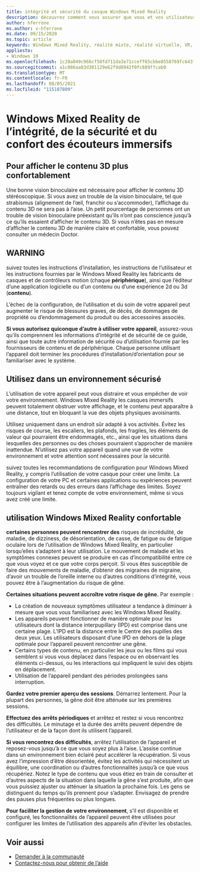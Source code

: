 ```yaml
---
title: intégrité et sécurité du casque Windows Mixed Reality
description: découvrez comment vous assurer que vous et vos utilisateurs soyez sains, sûrs et familiers quand vous utilisez des applications Windows Mixed Reality.
author: hferrone
ms.author: v-hferrone
ms.date: 09/15/2020
ms.topic: article
keywords: Windows Mixed Reality, réalité mixte, réalité virtuelle, VR, MR, feedback, Hub de commentaires, bogues
appliesto:
- Windows 10
ms.openlocfilehash: 1c28a049c966cf50fd711da3e71cceff65cbbe8558769fc643f3e2065539caf4
ms.sourcegitcommit: a1c086aa83d381129e62f9d8942f0fc889ffcab0
ms.translationtype: MT
ms.contentlocale: fr-FR
ms.lasthandoff: 08/05/2021
ms.locfileid: "115187809"
---
```

# <a name="windows-mixed-reality-immersive-headset-health-safety-and-comfort"></a>Windows Mixed Reality de l’intégrité, de la sécurité et du confort des écouteurs immersifs

## <a name="to-view-3d-content-more-comfortably"></a>Pour afficher le contenu 3D plus confortablement

Une bonne vision binoculaire est nécessaire pour afficher le contenu 3D stéréoscopique. Si vous avez un trouble de la vision binoculaire, tel que strabismus (alignement de l’œil, franchir ou s’accommoder), l’affichage du contenu 3D ne sera pas à l’aise. Un petit pourcentage de personnes ont un trouble de vision binoculaire préexistant qu’ils n’ont pas conscience jusqu’à ce qu’ils essaient d’afficher le contenu 3D. Si vous n’êtes pas en mesure d’afficher le contenu 3D de manière claire et confortable, vous pouvez consulter un médecin Doctor.

## <a name="warning"></a>WARNING

suivez toutes les instructions d’installation, les instructions de l’utilisateur et les instructions fournies par le Windows Mixed Reality les fabricants de casques et de contrôleurs motion (chaque **périphérique**), ainsi que l’éditeur d’une application logicielle ou d’un contenu ou d’une expérience 2d ou 3d (**contenu**).

L’échec de la configuration, de l’utilisation et du soin de votre appareil peut augmenter le risque de blessures graves, de décès, de dommages de propriété ou d’endommagement du produit ou des accessoires associés.

**Si vous autorisez quiconque d’autre à utiliser votre appareil**, assurez-vous qu’ils comprennent les informations d’intégrité et de sécurité de ce guide, ainsi que toute autre information de sécurité ou d’utilisation fournie par les fournisseurs de contenu et de périphérique. Chaque personne utilisant l’appareil doit terminer les procédures d’installation/d’orientation pour se familiariser avec le système.

## <a name="use-in-safe-surroundings"></a>Utilisez dans un environnement sécurisé

L’utilisation de votre appareil peut vous distraire et vous empêcher de voir votre environnement. Windows Mixed Reality les casques immersifs peuvent totalement obstruer votre affichage, et le contenu peut apparaître à une distance, tout en bloquant la vue des objets physiques avoisinants.

Utilisez uniquement dans un endroit sûr adapté à vos activités. Évitez les risques de course, les escaliers, les plafonds, les fragiles, les éléments de valeur qui pourraient être endommagés, etc., ainsi que les situations dans lesquelles des personnes ou des choses pourraient s’approcher de manière inattendue. N’utilisez pas votre appareil quand une vue de votre environnement et votre attention sont nécessaires pour la sécurité.

suivez toutes les recommandations de configuration pour Windows Mixed Reality, y compris l’utilisation de votre casque pour créer une limite. La configuration de votre PC et certaines applications ou expériences peuvent entraîner des retards ou des erreurs dans l’affichage des limites. Soyez toujours vigilant et tenez compte de votre environnement, même si vous avez créé une limite.

## <a name="using-windows-mixed-reality-comfortably"></a>utilisation Windows Mixed Reality confortable

**certaines personnes peuvent rencontrer des** risques de incrédulité, de maladie, de dizziness, de désorientation, de casse, de fatigue ou de fatigue oculaire lors de l’utilisation de Windows Mixed Reality, en particulier lorsqu’elles s’adaptent à leur utilisation. Le mouvement de maladie et les symptômes connexes peuvent se produire en cas d’incompatibilité entre ce que vous voyez et ce que votre corps perçoit. Si vous êtes susceptible de faire des mouvements de maladie, d’obtenir des migraines de migraine, d’avoir un trouble de l’oreille interne ou d’autres conditions d’intégrité, vous pouvez être à l’augmentation du risque de gêne.

**Certaines situations peuvent accroître votre risque de gêne.** Par exemple :

* La création de nouveaux symptômes utilisateur a tendance à diminuer à mesure que vous vous familiarisez avec les Windows Mixed Reality.
* Les appareils peuvent fonctionner de manière optimale pour les utilisateurs dont la distance interpupillary (IPD) est comprise dans une certaine plage. L’IPD est la distance entre le Centre des pupilles des deux yeux. Les utilisateurs disposant d’une IPD en dehors de la plage optimale pour l’appareil peuvent rencontrer une gêne.
* Certains types de contenu, en particulier les jeux ou les films qui vous semblent si vous vous déplacez dans l’espace ou en observant les éléments ci-dessus, ou les interactions qui impliquent le suivi des objets en déplacement.
* Utilisation de l’appareil pendant des périodes prolongées sans interruption.

**Gardez votre premier aperçu des sessions**. Démarrez lentement. Pour la plupart des personnes, la gêne doit être atténuée sur les premières sessions.

**Effectuez des arrêts périodiques** et arrêtez et restez si vous rencontrez des difficultés. Le minutage et la durée des arrêts peuvent dépendre de l’utilisateur et de la façon dont ils utilisent l’appareil.

**Si vous rencontrez des difficultés**, arrêtez l’utilisation de l’appareil et reposez-vous jusqu’à ce que vous soyez plus à l’aise. L’assise continue dans un environnement bien éclairé peut accélérer la récupération. Si vous avez l’impression d’être désorientée, évitez les activités qui nécessitent un équilibre, une coordination ou d’autres fonctionnalités jusqu’à ce que vous récupériez. Notez le type de contenu que vous étiez en train de consulter et d’autres aspects de la situation dans laquelle la gêne s’est produite, afin que vous puissiez ajuster ou atténuer la situation la prochaine fois. Les gens se distinguent du temps qu’ils prennent pour s’adapter. Envisagez de prendre des pauses plus fréquentes ou plus longues.

**Pour faciliter la gestion de votre environnement**, s’il est disponible et configuré, les fonctionnalités de l’appareil peuvent être utilisées pour configurer les limites de l’utilisation des appareils afin d’éviter les obstacles.


## <a name="see-also"></a>Voir aussi
* [Demander à la communauté](https://answers.microsoft.com)
* [Contactez-nous pour obtenir de l’aide](https://support.microsoft.com/contactus/)